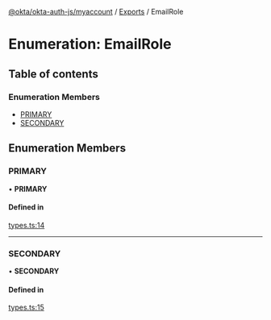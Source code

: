 [@okta/okta-auth-js/myaccount](../README.md) / [Exports](../modules.md) / EmailRole

# Enumeration: EmailRole

## Table of contents

### Enumeration Members

- [PRIMARY](EmailRole.md#primary)
- [SECONDARY](EmailRole.md#secondary)

## Enumeration Members

### PRIMARY

• **PRIMARY**

#### Defined in

[types.ts:14](https://github.com/okta/okta-auth-js/blob/master/lib/myaccount/types.ts#L14)

___

### SECONDARY

• **SECONDARY**

#### Defined in

[types.ts:15](https://github.com/okta/okta-auth-js/blob/master/lib/myaccount/types.ts#L15)
